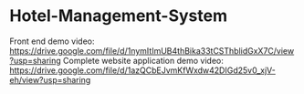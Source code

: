 # Hotel-Management-System

Front end demo video: https://drive.google.com/file/d/1nymItImUB4thBika33tCSThblidGxX7C/view?usp=sharing
Complete website application demo video: https://drive.google.com/file/d/1azQCbEJvmKfWxdw42DIGd25v0_xjV-eh/view?usp=sharing
